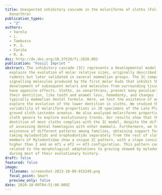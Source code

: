 ```yaml
---
title: Unexpected inhibitory cascade in the molariforms of sloths (Folivora,
  Xenarthra)
publication_types:
  - "2"
authors:
  - Varela
  - L.
  - Tambusso
  - P. S.
  - Fariña
  - R. A.
doi: http://dx.doi.org/10.37520/fi.2020.002
publication: "Fossil Imprint "
abstract: The inhibitory cascade (IC) represents a developmental model that
  explains the evolution of molar relative sizes, originally described in
  rodents but later validated in several mammalian groups. The IC comprises
  signalling molecules produced by the first molar buds that inhibit the
  development of subsequent molars and molecules from surrounding tissues that
  have opposite effects. Sloths, as xenarthrans, present many peculiarities in
  their dentition, like tooth and enamel loss, homodonty, and changes in the
  typically mammalian dental formula. Here, we test the existence of an IC and
  explore the evolution of the lower dentition in sloths. We studied the
  variability of molariform proportions in 20 specimens of the Late Pleistocene
  ground sloth Lestodon armatus. We also analysed molariforms proportions in 53
  sloth genera to explore evolutionary trends. Our results show that the lower
  dentition of most sloths complies with the IC model, despite the difficulties
  of assessing dental homologies with other mammals. Furthermore, we tested the
  existence of different patterns among families, obtaining support for models
  taking mylodontids and orophodontids separately from the rest of sloths. Also,
  members of Mylodontidae show a unique IC pattern, with a slope considerably
  higher than 2 and an mf1 ≤ mf2 << mf3 configuration. This pattern could be
  related to the morphological adaptations to grazing showed by mylodontids
  during most of their evolutionary history.
draft: false
featured: false
image:
  filename: screenshot-2023-10-09-015249.png
  focal_point: Smart
  preview_only: false
date: 2020-10-09T04:51:00.000Z
---
```

